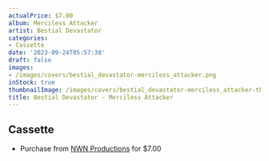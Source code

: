 ```yaml
---
actualPrice: $7.00
album: Merciless Attacker
artist: Bestial Devastator
categories:
- Cassette
date: '2023-09-24T05:57:38'
draft: false
images:
- /images/covers/bestial_devastator-merciless_attacker.png
inStock: true
thumbnailImage: /images/covers/bestial_devastator-merciless_attacker-thumb.png
title: Bestial Devastator - Merciless Attacker
---
```


## Cassette
* Purchase from [NWN Productions](http://shop.nwnprod.com/index.php?route=product/product&path=73&product_id=12297&sort=pd.name&order=ASC) for $7.00

